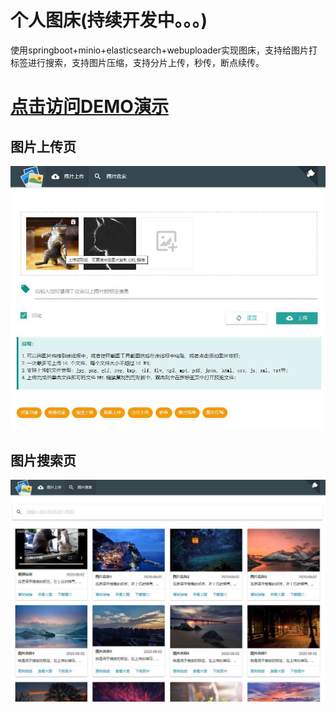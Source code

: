 # 个人图床(持续开发中。。。)
使用springboot+minio+elasticsearch+webuploader实现图床，支持给图片打标签进行搜索，支持图片压缩，支持分片上传，秒传，断点续传。

# [点击访问DEMO演示](http://www.tuituidan.com/image-host)

## 图片上传页

![index](show/index.jpg)

## 图片搜索页

![index](show/search.jpg)

